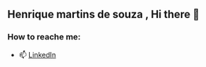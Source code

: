 ## Henrique martins de souza , Hi there 👋

### How to reache me:

- 📫  [LinkedIn](https://www.linkedin.com/in/henrique-martins-de-souza-318814103/)

<!--
**henriquemsouza/henriquemsouza** is a ✨ _special_ ✨ repository because its `README.md` (this file) appears on your GitHub profile.

Here are some ideas to get you started:

- 🔭 I’m currently working on ...
- 🌱 I’m currently learning ...
- 👯 I’m looking to collaborate on ...
- 🤔 I’m looking for help with ...
- 💬 Ask me about ...
- 📫 How to reach me: ...
- 😄 Pronouns: ...
- ⚡ Fun fact: ...
-->
